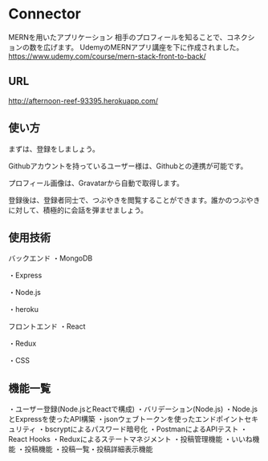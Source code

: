 # Connector

 MERNを用いたアプリケーション
 相手のプロフィールを知ることで、コネクションの数を広げます。
 UdemyのMERNアプリ講座を下に作成されました。
 https://www.udemy.com/course/mern-stack-front-to-back/
 
## URL
 http://afternoon-reef-93395.herokuapp.com/

## 使い方

まずは、登録をしましょう。

Githubアカウントを持っているユーザー様は、Githubとの連携が可能です。

プロフィール画像は、Gravatarから自動で取得します。

登録後は、登録者同士で、つぶやきを閲覧することができます。誰かのつぶやきに対して、積極的に会話を弾ませましょう。

## 使用技術

バックエンド
・MongoDB

・Express

・Node.js

・heroku

フロントエンド
・React

・Redux

・CSS

## 機能一覧

  ・ユーザー登録(Node.jsとReactで構成)
  ・バリデーション(Node.js)
  ・Node.jsとExpressを使ったAPI構築
  ・jsonウェブトークンを使ったエンドポイントセキュリティ
  ・bscryptによるパスワード暗号化
  ・PostmanによるAPIテスト
  ・React Hooks
  ・Reduxによるステートマネジメント
  ・投稿管理機能
  ・いいね機能
  ・投稿機能
  ・投稿一覧・投稿詳細表示機能
